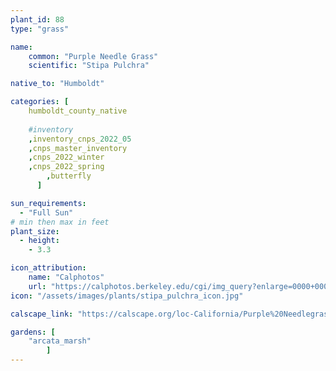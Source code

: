 ```yaml
---
plant_id: 88
type: "grass"

name: 
    common: "Purple Needle Grass"  
    scientific: "Stipa Pulchra" 

native_to: "Humboldt"

categories: [
    humboldt_county_native
        
    #inventory 
    ,inventory_cnps_2022_05
    ,cnps_master_inventory
    ,cnps_2022_winter
    ,cnps_2022_spring
        ,butterfly
      ]

sun_requirements:
  - "Full Sun"
# min then max in feet
plant_size:
  - height: 
    - 3.3

icon_attribution: 
    name: "Calphotos"
    url: "https://calphotos.berkeley.edu/cgi/img_query?enlarge=0000+0000+0506+0008" 
icon: "/assets/images/plants/stipa_pulchra_icon.jpg"

calscape_link: "https://calscape.org/loc-California/Purple%20Needlegrass%20(Stipa%20pulchra)"

gardens: [ 
    "arcata_marsh"
        ]
---
```



